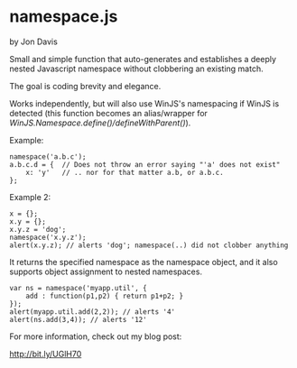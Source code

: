 namespace.js
============

by Jon Davis

Small and simple function that auto-generates and establishes a deeply nested Javascript namespace without clobbering an existing match. 

The goal is coding brevity and elegance.

Works independently, but will also use WinJS's namespacing if WinJS is detected (this function becomes an alias/wrapper for *WinJS.Namespace.define()/defineWithParent()*).

Example:

    namespace('a.b.c');
    a.b.c.d = {  // Does not throw an error saying "'a' does not exist"
        x: 'y'   // .. nor for that matter a.b, or a.b.c.
    };
    
Example 2:

    x = {};
    x.y = {};
    x.y.z = 'dog';
    namespace('x.y.z');
    alert(x.y.z); // alerts 'dog'; namespace(..) did not clobber anything

It returns the specified namespace as the namespace object, and it also supports object assignment to nested namespaces.

    var ns = namespace('myapp.util', {
        add : function(p1,p2) { return p1+p2; }
    });
    alert(myapp.util.add(2,2)); // alerts '4'
    alert(ns.add(3,4)); // alerts '12'

For more information, check out my blog post:

http://bit.ly/UGlH70
